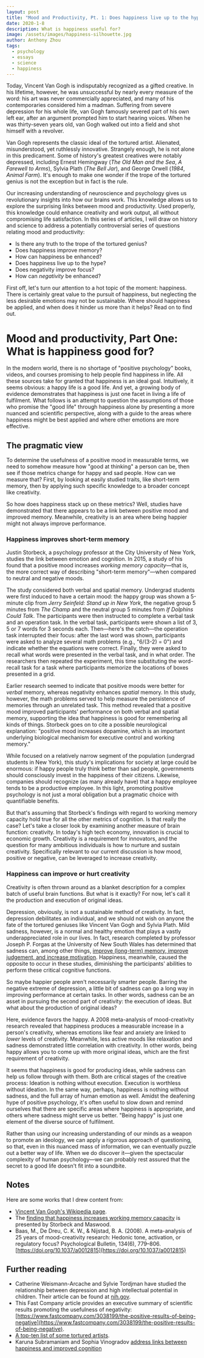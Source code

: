 ```yaml
---
layout: post
title: "Mood and Productivity, Pt. 1: Does happiness live up to the hype?"
date: 2020-1-8
description: What is happiness useful for?
image: /assets/images/happiness-silhouette.jpg
author: Anthony Zhou
tags:
  - psychology
  - essays
  - science
  - happiness
---
```


Today, Vincent Van Gogh is indisputably recognized as a gifted creative. In his lifetime, however, he was unsuccessful by nearly every measure of the word: his art was never commercially appreciated, and many of his contemporaries considered him a madman. Suffering from severe depression for his whole life, van Gogh famously severed part of his own left ear, after an argument prompted him to start hearing voices. When he was thirty-seven years old, van Gogh walked out into a field and shot himself with a revolver.

Van Gogh represents the classic ideal of the tortured artist. Alienated, misunderstood, yet ruthlessly innovative. Strangely enough, he is not alone in this predicament. Some of history's greatest creatives were notably depressed, including Ernest Hemingway (*The Old Man and the Sea*, *A Farewell to Arms*), Sylvia Plath (*The Bell Jar*), and George Orwell (*1984*, *Animal Farm*). It's enough to make one wonder if the trope of the tortured genius is not the exception but in fact is the rule.

Our increasing understanding of neuroscience and psychology gives us revolutionary insights into how our brains work. This knowledge allows us to explore the surprising links between mood and productivity. Used properly, this knowledge could enhance creativity and work output, all without compromising life satisfaction. In this series of articles, I will draw on history and science to address a potentially controversial series of questions relating mood and productivity:
- Is there any truth to the trope of the tortured genius?
- Does happiness improve memory?
- How can happiness be enhanced?
- Does happiness live up to the hype?
- Does negativity improve focus?
- How can *negativity* be enhanced?

First off, let's turn our attention to a hot topic of the moment: happiness. There is certainly great value to the pursuit of happiness, but neglecting the less desirable emotions may not be sustainable. Where should happiness be applied, and when does it hinder us more than it helps? Read on to find out.

# Mood and productivity, Part One: What is happiness good for?

In the modern world, there is no shortage of "positive psychology" books, videos, and courses promising to help people find happiness in life. All these sources take for granted that happiness is an ideal goal. Intuitively, it seems obvious: a happy life is a good life. And yet, a growing body of evidence demonstrates that happiness is just one facet in living a life of fulfilment. What follows is an attempt to question the assumptions of those who promise the "good life" through happiness alone by presenting a more nuanced and scientific perspective, along with a guide to the areas where happiness might be best applied and where other emotions are more effective.

## The pragmatic view

To determine the usefulness of a positive mood in measurable terms, we need to somehow measure how "good at thinking" a person can be, then see if those metrics change for happy and sad people. How can we measure that? First, by looking at easily studied traits, like short-term memory, then by applying such specific knowledge to a broader concept like creativity.

So how does happiness stack up on these metrics? Well, studies have demonstrated that there appears to be a link between positive mood and improved memory. Meanwhile, creativity is an area where being happier might not always improve performance.

### Happiness improves short-term memory

Justin Storbeck, a psychology professor at the City University of New York, studies the link between emotion and cognition. In 2015, a study of his found that a positive mood increases *working memory capacity*—that is, the more correct way of describing "short-term memory"—when compared to neutral and negative moods.

The study considered both verbal and spatial memory. Undergrad students were first induced to have a certain mood: the happy group was shown a 5-minute clip from *Jerry Seinfeld: Stand up in New York*, the negative group 5 minutes from *The Champ* and the neutral group 5 minutes from *If Dolphins Could Talk*. The participants were then instructed to complete a verbal task and an operation task. In the verbal task, participants were shown a list of 3, 5 or 7 words for 3 seconds each. Then—here's the catch—the operation task interrupted their focus: after the last word was shown, participants were asked to analyze several math problems (e.g., "6/(3-2) = 0") and indicate whether the equations were correct. Finally, they were asked to recall what words were presented in the verbal task, and in what order. The researchers then repeated the experiment, this time substituting the word-recall task for a task where participants memorize the locations of boxes presented in a grid.

Earlier research seemed to indicate that positive moods were better for *verbal* memory, whereas negativity enhances *spatial* memory. In this study, however, the math problems served to help measure the persistence of memories through an unrelated task. This method revealed that a positive mood improved participants' performance on both verbal and spatial memory, supporting the idea that happiness is good for remembering all kinds of things. Storbeck goes on to cite a possible neurological explanation: "positive mood increases dopamine, which is an important underlying biological mechanism for executive control and working memory."

While focused on a relatively narrow segment of the population (undergrad students in New York), this study's implications for society at large could be enormous: if happy people truly think better than sad people, governments should consciously invest in the happiness of their citizens. Likewise, companies should recognize (as many already have) that a happy employee tends to be a productive employee. In this light, promoting positive psychology is not just a moral obligation but a pragmatic choice with quantifiable benefits.

But that's assuming that Storbeck's findings with regard to working memory capacity hold true for all the other metrics of cognition. Is that really the case? Let's take a closer look by examining another measure of brain function: creativity. In today's high tech economy, innovation is crucial to economic growth. Creativity is a requirement for innovators, and the question for many ambitious individuals is how to nurture and sustain creativity. Specifically relevant to our current discussion is how mood, positive or negative, can be leveraged to increase creativity.

### Happiness can improve or hurt creativity

Creativity is often thrown around as a blanket description for a complex batch of useful brain functions. But what is it exactly? For now, let's call it the production and execution of original ideas.

Depression, obviously, is not a sustainable method of creativity. In fact, depression debilitates an individual, and we should not wish on anyone the fate of the tortured geniuses like Vincent Van Gogh and Sylvia Plath. Mild sadness, however, is a normal and healthy emotion that plays a vastly underappreciated role in our lives. In fact, research completed by professor Joseph P. Forgas at the University of New South Wales has determined that sadness can, among other things, [improve (long-term) memory, improve judgement, and increase motivation](https://greatergood.berkeley.edu/article/item/four_ways_sadness_may_be_good_for_you). Happiness, meanwhile, caused the opposite to occur in these studies, diminishing the participants' abilities to perform these critical cognitive functions.

So maybe happier people aren't necessarily smarter people. Barring the negative extreme of depression, a little bit of sadness can go a long way in improving performance at certain tasks. In other words, sadness can be an asset in pursuing the second part of creativity: the execution of ideas. But what about the production of original ideas?

Here, evidence favors the happy. A 2008 meta-analysis of mood-creativity research revealed that happiness produces a measurable increase in a person's creativity, whereas emotions like fear and anxiety are linked to *lower* levels of creativity. Meanwhile, less active moods like relaxation and sadness demonstrated little correlation with creativity. In other words, being happy allows you to come up with more original ideas, which are the first requirement of creativity.

It seems that happiness is good for producing ideas, while sadness can help us follow through with them. Both are critical stages of the creative process: Ideation is nothing without execution. Execution is worthless without ideation. In the same way, perhaps, happiness is nothing without sadness, and the full array of human emotion as well. Amidst the deafening hype of positive psychology, it's often useful to slow down and remind ourselves that there are specific areas where happiness is appropriate, and others where sadness might serve us better. "Being happy" is just one element of the diverse source of fulfilment.

Rather than using our increasing understanding of our minds as a weapon to promote an ideology, we can apply a rigorous approach of questioning, so that, even in this nuanced mass of information, we can eventually puzzle out a better way of life. When we do discover it—given the spectacular complexity of human psychology—we can probably rest assured that the secret to a good life doesn't fit into a soundbite.

## Notes

Here are some works that I drew content from:

- [Vincent Van Gogh's Wikipedia page](https://en.wikipedia.org/wiki/Vincent_van_Gogh).
- The [finding that happiness increases working memory capacity](https://www.ncbi.nlm.nih.gov/pubmed/25947579) is presented by Storbeck and Maswood.
- Baas, M., De Dreu, C. K. W., & Nijstad, B. A. (2008). A meta-analysis of 25 years of mood-creativity research: Hedonic tone, activation, or regulatory focus? Psychological Bulletin, 134(6), 779–806. [https://doi.org/10.1037/a0012815](https://doi.org/10.1037/a0012815)

## Further reading

- Catherine Weismann-Arcache and Sylvie Tordjman have studied the relationship between depression and high intellectual potential in children. Their article can be found at [nih.gov](https://www.ncbi.nlm.nih.gov/pmc/articles/PMC3356869/).
- This Fast Company article provides an executive summary of scientific results promoting the usefulness of negativity: [https://www.fastcompany.com/3038199/the-positive-results-of-being-negative](https://www.fastcompany.com/3038199/the-positive-results-of-being-negative).
- [A top-ten list of some tortured artists](https://www.toptenz.net/top-10-tortured-artists.php).
- Karuna Subramaniam and Sophia Vinogradov [address links between happiness and improved cognition](https://www.frontiersin.org/articles/10.3389/fnhum.2013.00452/full)
